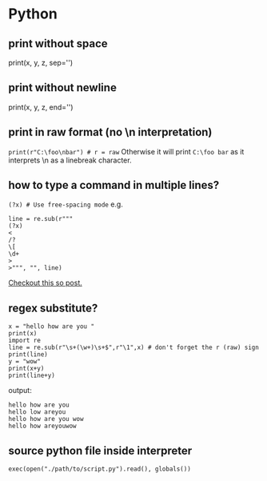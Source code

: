 # Python

## print without space

print(x, y, z, sep='')

## print without newline

print(x, y, z, end='')

## print in raw format (no \n interpretation)
`print(r"C:\foo\nbar") # r = raw`
Otherwise it will print
`
C:\foo
bar
`
as it interprets \n as a linebreak character.

## how to type a command in multiple lines?
`(?x) # Use free-spacing mode`
e.g.
```
line = re.sub(r"""
(?x)
<
/?
\[
\d+
>
>""", "", line)
```
[Checkout this so post.](http://stackoverflow.com/questions/5658369/how-to-input-a-regex-in-string-replace)

## regex substitute?
```
x = "hello how are you "
print(x)
import re
line = re.sub(r"\s+(\w+)\s+$",r"\1",x) # don't forget the r (raw) sign
print(line)
y = "wow"
print(x+y)
print(line+y)
```
output:
```
hello how are you 
hello low areyou
hello how are you wow
hello how areyouwow
```

## source python file inside interpreter
```
exec(open("./path/to/script.py").read(), globals())
```
